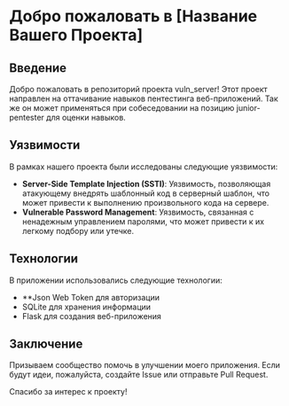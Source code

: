 # Добро пожаловать в [Название Вашего Проекта]

## Введение
Добро пожаловать в репозиторий проекта vuln_server! Этот проект направлен на оттачивание навыков пентестинга веб-приложений. Так же он может применяться при собеседовании на позицию junior-pentester для оценки навыков.

## Уязвимости
В рамках нашего проекта были исследованы следующие уязвимости:

- **Server-Side Template Injection (SSTI)**: Уязвимость, позволяющая атакующему внедрять шаблонный код в серверный шаблон, что может привести к выполнению произвольного кода на сервере.
- **Vulnerable Password Management**: Уязвимость, связанная с ненадежным управлением паролями, что может привести к их легкому подбору или утечке.

## Технологии
В приложении использовались следующие технологии:
- **Json Web Token для авторизации
- SQLite для хранения информации
- Flask для создания веб-приложения

## Заключение
Призываем сообщество помочь в улучшении моего приложения. Если будут идеи, пожалуйста, создайте Issue или отправьте Pull Request.

Спасибо за интерес к проекту!
